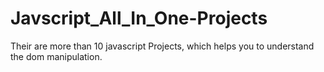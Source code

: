# Javscript_All_In_One-Projects

Their are more than 10 javascript Projects, which helps you to understand the dom manipulation.



